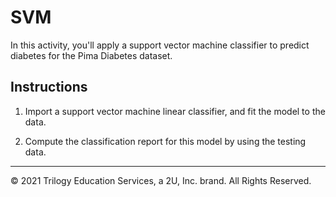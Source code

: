 # SVM

In this activity, you'll apply a support vector machine classifier to predict diabetes for the Pima Diabetes dataset.

## Instructions

1. Import a support vector machine linear classifier, and fit the model to the data.

2. Compute the classification report for this model by using the testing data.

- - -

© 2021 Trilogy Education Services, a 2U, Inc. brand. All Rights Reserved.
